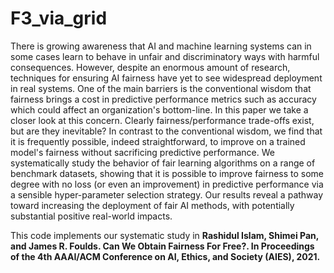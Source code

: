# F3_via_grid
There is growing awareness that AI and machine learning systems can in some cases learn to behave in unfair and discriminatory ways with harmful consequences. However, despite an enormous amount of research, techniques for ensuring AI fairness have yet to see widespread deployment in real systems. One of the main barriers is the conventional wisdom that fairness brings a cost in predictive performance metrics such as accuracy which could affect an organization's bottom-line. In this paper we take a closer look at this concern. Clearly fairness/performance trade-offs exist, but are they inevitable?  In contrast to the  conventional wisdom, we find that it is frequently possible, indeed straightforward, to improve on a trained model's fairness without sacrificing predictive performance. We systematically study the behavior of fair learning algorithms on a range of benchmark datasets, showing that it is possible to improve fairness to some degree with no loss (or even an improvement) in predictive performance via a sensible hyper-parameter selection strategy. Our results reveal a pathway toward increasing the deployment of fair AI methods, with potentially substantial positive real-world impacts.  
 
This code implements our systematic study in **Rashidul Islam, Shimei Pan, and James R. Foulds. Can We Obtain Fairness For Free?. In Proceedings of the 4th AAAI/ACM Conference on AI, Ethics, and Society (AIES), 2021.**

